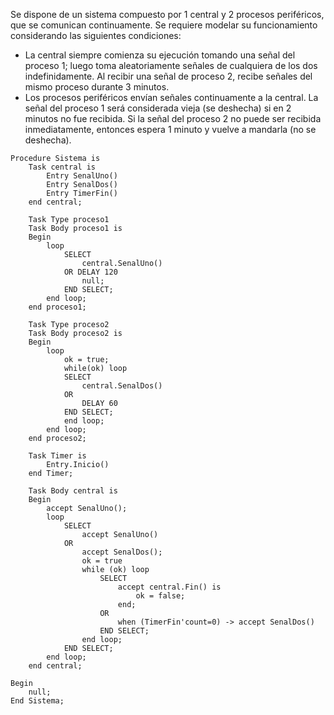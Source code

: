 Se dispone de un sistema compuesto por 1 central y 2 procesos periféricos, que se comunican continuamente. Se requiere modelar su funcionamiento considerando las siguientes condiciones:
- La central siempre comienza su ejecución tomando una señal del proceso 1; luego toma aleatoriamente señales de cualquiera de los dos indefinidamente. Al recibir una señal de proceso 2, recibe señales del mismo proceso durante 3 minutos.
- Los procesos periféricos envían señales continuamente a la central. La señal del proceso 1 será considerada vieja (se deshecha) si en 2 minutos no fue recibida. Si la señal del proceso 2 no puede ser recibida inmediatamente, entonces espera 1 minuto y vuelve a mandarla (no se deshecha).

```
Procedure Sistema is
    Task central is
        Entry SenalUno()
        Entry SenalDos()
        Entry TimerFin()
    end central;

    Task Type proceso1
    Task Body proceso1 is
    Begin
        loop
            SELECT
                central.SenalUno()
            OR DELAY 120
                null;
            END SELECT;
        end loop;
    end proceso1;

    Task Type proceso2
    Task Body proceso2 is
    Begin
        loop
            ok = true;
            while(ok) loop
            SELECT
                central.SenalDos()
            OR
                DELAY 60
            END SELECT;
            end loop;
        end loop;
    end proceso2;

    Task Timer is
        Entry.Inicio()
    end Timer;

    Task Body central is
    Begin
        accept SenalUno();
        loop
            SELECT
                accept SenalUno()
            OR
                accept SenalDos();
                ok = true
                while (ok) loop
                    SELECT
                        accept central.Fin() is
                            ok = false;
                        end;
                    OR
                        when (TimerFin'count=0) -> accept SenalDos()
                    END SELECT;
                end loop;
            END SELECT;
        end loop;
    end central;

Begin
    null;
End Sistema;
```